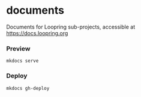 # documents
Documents for Loopring sub-projects, accessible at https://docs.loopring.org


### Preview
`mkdocs serve`

### Deploy
`mkdocs gh-deploy`